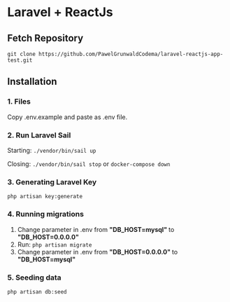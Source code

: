 # Laravel + ReactJs

## Fetch Repository

`
git clone https://github.com/PawelGrunwaldCodema/laravel-reactjs-app-test.git
`

## Installation

### 1. Files

Copy .env.example and paste as .env file.

### 2. Run Laravel Sail
Starting:
`
./vendor/bin/sail up
`

Closing:
`
./vendor/bin/sail stop
`
or
`
docker-compose down
`

### 3. Generating Laravel Key
`
php artisan key:generate
`

### 4. Running migrations

1. Change parameter in .env from <b> "DB_HOST=mysql" </b> to <b> "DB_HOST=0.0.0.0" </b>
2. Run: `php artisan migrate`
3. Change parameter in .env from <b> "DB_HOST=0.0.0.0" </b> to <b> "DB_HOST=mysql" </b>

### 5. Seeding data
`
php artisan db:seed
`

